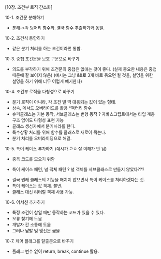 [10장. 조건부 로직 간소화]

10-1. 조건문 분해하기
- 분해->각 덩어리 함수화. 결국 함수 추출하기와 동일.

10-2. 조건식 통합하기
- 같은 분기 처리를 하는 조건이라면 통합.

10-3. 중첩 조건문을 보호 구문으로 바꾸기
- 의도를 부각하기 위해 조건문의 중첩은 없애는 것이 좋다.
(실제 중요한 내용은 중첩 때문에 잘 보이지 않음)
(예시는 그냥 &&로 3개 바로 묶으면 될 것을, 설명을 위한 설명을 하기 위해 너무 어렵게 얘기한다)

10-4. 조건부 로직을 다형성으로 바꾸기
- 분기 로직이 아니라, 각 조건 별 딱 대응되는 값이 있는 형태.
- 상속, 메서드 오버라이드를 활용
*팩터리 함수
- 슈퍼클래스는 기본 동작, 서브클래스는 변형 동작
? 자바스크립트에서는 타입 계층 구조 없이도 다형성 표현 가능
- 클래스 생성자에서 분기처리를 한다.
- 특수상황 처리를 위해 함수를 클래스로 새로이 묶는다.
- 분기 처리를 오버라이딩으로 해결.

10-5. 특이 케이스 추가하기
(예시가 ㄹㅇ 잘 이해가 안 됨)
- 중복 코드를 모으기 위함
* 특이 케이스 패턴, 널 객체 패턴
? 널 객체를 서브클래스로 만들지 않았다???
- 결국 원래 클래스의 기능을 해치지 않으면서 특이 케이스를 처리하겠다는 것.
- 특이 케이스는 값 객체. 불변.
- 클래스 대신 리터럴 객체 사용 가능.

10-6. 어서션 추가하기
- 특정 조건이 참일 때만 동작하는 코드가 있을 수 있다.
- 오류 찾기에 도움
- 개발자 간 소통에 도움
- 그러나 남발 및 맹신은 금물

10-7. 제어 플래그를 탈출문으로 바꾸기
- 플래그 변수 없이 return, break, continue 활용.
